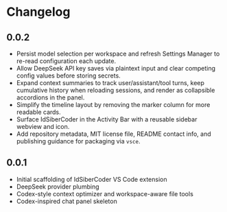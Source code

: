 # Changelog

## 0.0.2
- Persist model selection per workspace and refresh Settings Manager to re-read configuration each update.
- Allow DeepSeek API key saves via plaintext input and clear competing config values before storing secrets.
- Expand context summaries to track user/assistant/tool turns, keep cumulative history when reloading sessions, and render as collapsible accordions in the panel.
- Simplify the timeline layout by removing the marker column for more readable cards.
- Surface IdSiberCoder in the Activity Bar with a reusable sidebar webview and icon.
- Add repository metadata, MIT license file, README contact info, and publishing guidance for packaging via `vsce`.

## 0.0.1
- Initial scaffolding of IdSiberCoder VS Code extension
- DeepSeek provider plumbing
- Codex-style context optimizer and workspace-aware file tools
- Codex-inspired chat panel skeleton
